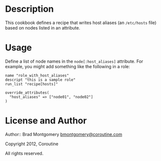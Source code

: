 Description
===========
This cookbook defines a recipe that writes host aliases (an `/etc/hosts` file) 
based on nodes listed in an attribute.

Usage
=====
Define a list of node names in the `node[:host_aliases]` attribute. For example, 
you might add something like the following in a role:
    
    name "role_with_host_aliases"
    descript "this is a sample role"
    run_list "recipe[hosts]"

    override_attributes(
      "host_aliases" => ["node01", "node02"]
    )

License and Author
==================

Author:: Brad Montgomery <bmontgomery@coroutine.com>

Copyright 2012, Coroutine

All rights reserved.
